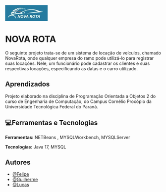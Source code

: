 
<img src="NovaRota/src/main/java/assets/LogoPequena.jpg" >


# NOVA ROTA

O seguinte projeto trata-se de um sistema de locação de veículos, chamado NovaRota, onde qualquer empresa do ramo pode utilizá-lo para registrar suas locações. Nele, um funcionário pode cadastrar os clientes e suas respectivas locações, especificando as datas e o carro utilizado.


## Aprendizados


Projeto elaborado na disciplina de Programação Orientada a Objetos 2 do curso de Engenharia de Computação, do Campus Cornélio Procópio da Universidade Tecnológica Federal do Paraná.
## 💻Ferramentas e Tecnologias

**Ferramentas:** NETBeans , MYSQLWorkbench, MYSQLServer

**Tecnologias:** Java 17, MYSQL


## Autores

- [@Felipe](https://github.com/FelipeBataglini)
- [@Guilherme](https://github.com/Guilherme-Schmidt)
- [@Lucas](https://github.com/RedMistc)
